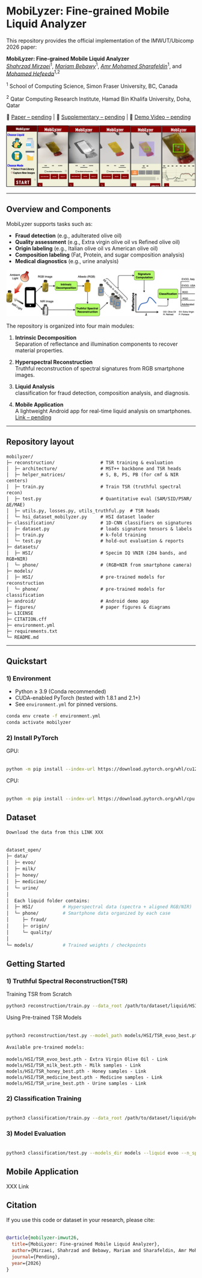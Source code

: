 # MobiLyzer: Fine-grained Mobile Liquid Analyzer

This repository provides the official implementation of the  IMWUT/Ubicomp 2026 paper:  

**MobiLyzer: Fine-grained Mobile Liquid Analyzer**  
*[Shahrzad Mirzaei]()*<sup>1</sup>, *[Mariam Bebawy]()*<sup>1</sup>, *[Amr Mohamed Sharafeldin]()*<sup>1</sup>, and *[Mohamed Hefeeda]()*<sup>1,2</sup>  

<sup>1</sup> School of Computing Science, Simon Fraser University, BC, Canada

<sup>2</sup>  Qatar Computing Research Institute, Hamad Bin Khalifa University, Doha, Qatar

📄 [Paper – pending]() | 📑 [Supplementary – pending]() | 🎥 [Demo Video – pending]()

![mobilyzer](figures/Picture1.png)  

---

## Overview and Components

 MobiLyzer supports tasks such as:  

- **Fraud detection** (e.g., adulterated olive oil)  
- **Quality assessment** (e.g., Extra virgin olive oil vs Refined olive oil)  
- **Origin labeling** (e.g., Italian olive oil vs American olive oil)
- **Composition labeling** (Fat, Protein, and sugar composition analysis)
- **Medical diagnostics** (e.g., urine analysis) 

![System Overview](figures/overview.png)

The repository is organized into four main modules:

1. **Intrinsic Decomposition**  
   Separation of reflectance and illumination components to recover material properties.

2. **Hyperspectral Reconstruction**  
   Truthful reconstruction of spectral signatures from RGB smartphone images.  

3. **Liquid Analysis**  
    classification for fraud detection, composition analysis, and diagnosis.  

4. **Mobile Application**  
   A lightweight Android app for real-time liquid analysis on smartphones. [Link – pending]()

---

## Repository layout

```text
mobilyzer/
├─ reconstruction/                 # TSR training & evaluation
│  ├─ architecture/                # MST++ backbone and TSR heads
│  ├─ helper_matrices/             # S, B, PS, PB (for cmf & NIR centers)
│  ├─ train.py                     # Train TSR (truthful spectral recon)
│  ├─ test.py                      # Quantitative eval (SAM/SID/PSNR/ΔE/MAE)
│  ├─ utils.py, losses.py, utils_truthful.py  # TSR heads
│  └─ hsi_dataset_mobilyzer.py     # HSI dataset loader
├─ classification/                 # 1D-CNN classifiers on signatures
│  ├─ dataset.py                   # loads signature tensors & labels
│  ├─ train.py                     # k-fold training
│  └─ test.py                      # hold-out evaluation & reports
├─ datasets/
│  ├─ HSI/                         # Specim IQ VNIR (204 bands, and RGB+NIR)
│  └─ phone/                       # (RGB+NIR from smartphone camera)
├─ models/
│  ├─ HSI/                         # pre-trained models for reconstruction
│  └─ phone/                       # pre-trained models for classification
├─ android/                        # Android demo app 
├─ figures/                        # paper figures & diagrams
├─ LICENSE
├─ CITATION.cff
├─ environment.yml
├─ requirements.txt
└─ README.md
``` 
---

## Quickstart

### 1) Environment

- Python ≥ 3.9 (Conda recommended)  
- CUDA-enabled PyTorch (tested with 1.8.1 and 2.1+)  
- See `environment.yml` for pinned versions.  

```bash
conda env create -f environment.yml
conda activate mobilyzer
```
### 2) Install PyTorch

GPU:

```bash

python -m pip install --index-url https://download.pytorch.org/whl/cu121 torch==2.4.1 torchvision==0.19.1 triton==3.0.0

```

CPU:

```bash

python -m pip install --index-url https://download.pytorch.org/whl/cpu torch==2.4.1 torchvision==0.19.1 triton==3.0.0

```

## Dataset


```text
Download the data from this LINK XXX
```
```bash

dataset_open/
├─ data/
│  ├─ evoo/
│  ├─ milk/
│  ├─ honey/
│  ├─ medicine/
│  └─ urine/
│
│  Each liquid folder contains:
│  ├─ HSI/           # Hyperspectral data (spectra + aligned RGB/NIR)
│  └─ phone/         # Smartphone data organized by each case
│     ├─ fraud/
│     ├─ origin/
│     └─ quality/
│
└─ models/           # Trained weights / checkpoints


```

## Getting Started

### 1) Truthful Spectral Reconstruction(TSR)
Training TSR from Scratch
```bash
python3 reconstruction/train.py --data_root /path/to/dataset/liquid/HSI/ --liquid evoo --epochs 300 --batch_size 16 --lr 1e-4 --patch_size 64
```
Using Pre-trained TSR Models
```bash

python3 reconstruction/test.py --model_path models/HSI/TSR_evoo_best.pth --input_dir datasets/phone/evoo/origin/ --output_dir datasets/phone/evoo/origin/reconstructed/ --liquid evoo

```
```text
Available pre-trained models:

models/HSI/TSR_evoo_best.pth - Extra Virgin Olive Oil - Link
models/HSI/TSR_milk_best.pth - Milk samples - Link
models/HSI/TSR_honey_best.pth - Honey samples - Link
models/HSI/TSR_medicine_best.pth - Medicine samples - Link
models/HSI/TSR_urine_best.pth - Urine samples - Link

```
### 2) Classification Training

```bash

python3 classification/train.py --data_root /path/to/dataset/liquid/phone/task/reconstructed/ --liquid evoo --n_splits 4 --max_epochs 100 --batch_size 256

```

### 3) Model Evaluation

```bash

python3 classification/test.py --models_dir models --liquid evoo --n_splits 4

```


## Mobile Application

XXX Link

## Citation

If you use this code or dataset in your research, please cite:  

```bibtex

@article{mobilyzer-imwut26,
  title={MobiLyzer: Fine-grained Mobile Liquid Analyzer},
  author={Mirzaei, Shahrzad and Bebawy, Mariam and Sharafeldin, Amr Mohamed and Hefeeda, Mohamed},
  journal={Pending},
  year={2026}
}

```

